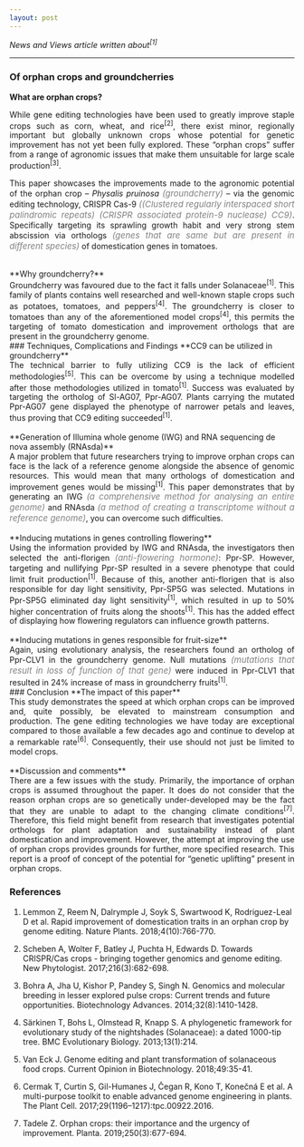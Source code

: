 ```yaml
---
layout: post
---
```


*News and Views article written about<sup>[1]</sup>*

---
### Of orphan crops and groundcherries
**What are orphan crops?**
<br>
<div style="text-align: justify">  
While gene editing technologies have been used to greatly improve staple crops such as corn, wheat, and rice<sup>[2]</sup>, there exist minor, regionally important but globally unknown crops whose potential for genetic improvement has not yet been fully explored. These “orphan crops” suffer from a range of agronomic issues that make them unsuitable for large scale production<sup>[3]</sup>.

This paper showcases the improvements made to the agronomic potential of the orphan crop – _Physalis pruinosa_  <span style="color:grey; font-style:italic; font-size:15px;">(groundcherry)</span> – via the genomic editing technology, CRISPR Cas-9 <span style="color:grey; font-style:italic; font-size:15px;">((Clustered regularly interspaced short palindromic repeats) (CRISPR associated protein-9 nuclease) CC9)</span>. Specifically targeting its sprawling growth habit and very strong stem abscission via orthologs <span style="color:grey; font-style:italic; font-size:15px;">(genes that are same but are present in different species)</span> of domestication genes in tomatoes.
</div>
<br>
**Why groundcherry?**
<div style="text-align: justify">
Groundcherry was favoured due to the fact it falls under Solanaceae<sup>[1]</sup>. This family of plants contains well researched and well-known staple crops such as potatoes, tomatoes, and peppers<sup>[4]</sup>. The groundcherry is closer to tomatoes than any of the aforementioned model crops<sup>[4]</sup>, this permits the targeting of tomato domestication and improvement orthologs that are present in the groundcherry genome.
</div>
<div style="page-break-after: always;"></div>
### Techniques, Complications and Findings
**CC9 can be utilized in groundcherry**
<div style="text-align: justify">
The technical barrier to fully utilizing CC9 is the lack of efficient methodologies<sup>[5]</sup>. This can be overcome by using a technique modelled after those methodologies utilized in tomato<sup>[1]</sup>. Success was evaluated by targeting the ortholog of Sl-AG07, Ppr-AG07. Plants carrying the mutated Ppr-AG07 gene displayed the phenotype of narrower petals and leaves, thus proving that CC9 editing succeeded<sup>[1]</sup>.
</div>
<br>
**Generation of Illumina whole genome (IWG) and RNA sequencing de nova assembly (RNAsda)**
<div style="text-align: justify">
A major problem that future researchers trying to improve orphan crops can face is the lack of a reference genome alongside the absence of genomic resources. This would mean that many orthologs of domestication and improvement genes would be missing<sup>[1]</sup>. This paper demonstrates that by generating an IWG <span style="color:grey; font-style:italic; font-size:15px;">(a comprehensive method for analysing an entire genome)</span> and RNAsda <span style="color:grey; font-style:italic; font-size:15px;">(a method of creating a transcriptome without a reference genome)</span>, you can overcome such difficulties.
</div>
<br>
**Inducing mutations in genes controlling flowering**
<div style="text-align: justify">
Using the information provided by IWG and RNAsda, the investigators then selected the anti-florigen <span style="color:grey; font-style:italic; font-size:15px;">(anti-flowering hormone)</span>: Ppr-SP. However, targeting and nullifying Ppr-SP resulted in a severe phenotype that could limit fruit production<sup>[1]</sup>. Because of this, another anti-florigen that is also responsible for day light sensitivity, Ppr-SP5G was selected. Mutations in Ppr-SP5G eliminated day light sensitivity<sup>[1]</sup>, which resulted in up to 50% higher concentration of fruits along the shoots<sup>[1]</sup>. This has the added effect of displaying how flowering regulators can influence growth patterns.
</div>
<br>
**Inducing mutations in genes responsible for fruit-size**
<div style="text-align: justify">
Again, using evolutionary analysis, the researchers found an ortholog of Ppr-CLV1 in the groundcherry genome. Null mutations <span style="color:grey; font-style:italic; font-size:15px;">(mutations that result in loss of function of that gene)</span> were induced in Ppr-CLV1 that resulted in 24% increase of mass in groundcherry fruits<sup>[1]</sup>.
</div>
<div style="page-break-after: always;"></div>
### Conclusion
**The impact of this paper**
<div style="text-align: justify">
This study demonstrates the speed at which orphan crops can be improved and, quite possibly, be elevated to mainstream consumption and production. The gene editing technologies we have today are exceptional compared to those available a few decades ago and continue to develop at a remarkable rate<sup>[6]</sup>. Consequently, their use should not just be limited to model crops.
</div>
<br>
**Discussion and comments**
<div style="text-align: justify">
There are a few issues with the study. Primarily, the importance of orphan crops is assumed throughout the paper. It does do not consider that the reason orphan crops are so genetically under-developed may be the fact that they are unable to adapt to the changing climate conditions<sup>[7]</sup>. Therefore, this field might benefit from research that investigates potential orthologs for plant adaptation and sustainability instead of plant domestication and improvement. However, the attempt at improving the use of orphan crops provides grounds for further, more specified research. This report is a proof of concept of the potential for “genetic uplifting” present in orphan crops.
</div>
<div style="page-break-after: always;"></div>

### References

1. Lemmon Z, Reem N, Dalrymple J, Soyk S, Swartwood K, Rodriguez-Leal D et al. Rapid improvement of domestication traits in an orphan crop by genome editing. Nature Plants. 2018;4(10):766-770.

2. Scheben A, Wolter F, Batley J, Puchta H, Edwards D. Towards CRISPR/Cas crops - bringing together genomics and genome editing. New Phytologist. 2017;216(3):682-698.

3. Bohra A, Jha U, Kishor P, Pandey S, Singh N. Genomics and molecular breeding in lesser explored pulse crops: Current trends and future opportunities. Biotechnology Advances. 2014;32(8):1410-1428.

4. Särkinen T, Bohs L, Olmstead R, Knapp S. A phylogenetic framework for evolutionary study of the nightshades (Solanaceae): a dated 1000-tip tree. BMC Evolutionary Biology. 2013;13(1):214.

5. Van Eck J. Genome editing and plant transformation of solanaceous food crops. Current Opinion in Biotechnology. 2018;49:35-41.

6. Cermak T, Curtin S, Gil-Humanes J, Čegan R, Kono T, Konečná E et al. A multi-purpose toolkit to enable advanced genome engineering in plants. The Plant Cell. 2017;29(1196–1217):tpc.00922.2016.

7. Tadele Z. Orphan crops: their importance and the urgency of improvement. Planta. 2019;250(3):677-694.
